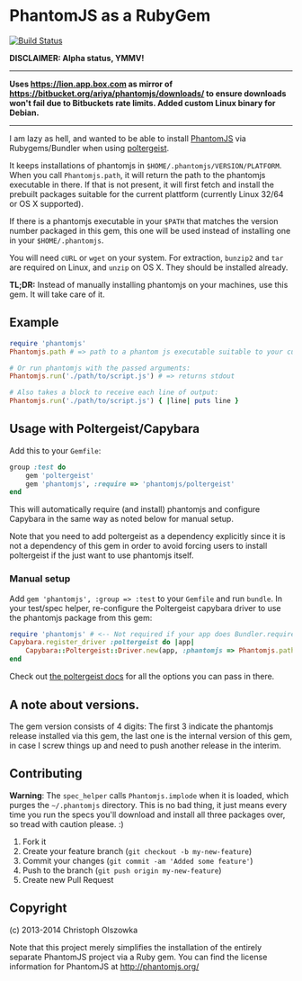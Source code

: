 # PhantomJS as a RubyGem

[![Build Status](https://travis-ci.org/colszowka/phantomjs-gem.png?branch=master)](https://travis-ci.org/colszowka/phantomjs-gem)

**DISCLAIMER: Alpha status, YMMV!**

---

**Uses https://lion.app.box.com as mirror of https://bitbucket.org/ariya/phantomjs/downloads/ to ensure downloads won't fail due to Bitbuckets rate limits. Added custom Linux binary for Debian.**

---
I am lazy as hell, and wanted to be able to install [PhantomJS](http://phantomjs.org) via Rubygems/Bundler when using [poltergeist](https://github.com/jonleighton/poltergeist).

It keeps installations of phantomjs in `$HOME/.phantomjs/VERSION/PLATFORM`. When you call `Phantomjs.path`, it will return the path to the phantomjs executable in there. If that is not present, it will first fetch and
install the prebuilt packages suitable for the current plattform (currently Linux 32/64 or OS X supported).

If there is a phantomjs executable in your `$PATH` that matches the version number packaged in this gem, this one will be used instead of installing one in your `$HOME/.phantomjs`.

You will need `cURL` or `wget` on your system. For extraction, `bunzip2` and `tar` are required on Linux, and `unzip` on OS X. They should be installed already.

**TL;DR:** Instead of manually installing phantomjs on your machines, use this gem. It will take care of it.

## Example

```ruby
require 'phantomjs'
Phantomjs.path # => path to a phantom js executable suitable to your current platform. Will install before return when not installed yet.

# Or run phantomjs with the passed arguments:
Phantomjs.run('./path/to/script.js') # => returns stdout

# Also takes a block to receive each line of output:
Phantomjs.run('./path/to/script.js') { |line| puts line }
```

## Usage with Poltergeist/Capybara

Add this to your `Gemfile`:

```ruby
group :test do
    gem 'poltergeist'
    gem 'phantomjs', :require => 'phantomjs/poltergeist'
end
```

This will automatically require (and install) phantomjs and configure Capybara in the same way as noted below for manual setup.

Note that you need to add poltergeist as a dependency explicitly since it is not a dependency of this gem in order to avoid forcing users to install poltergeist if the just want to use phantomjs itself.

### Manual setup

Add `gem 'phantomjs', :group => :test` to your `Gemfile` and run `bundle`. In your test/spec helper, re-configure the Poltergeist capybara driver to use the phantomjs package from this gem:

```ruby
require 'phantomjs' # <-- Not required if your app does Bundler.require automatically (e.g. when using Rails)
Capybara.register_driver :poltergeist do |app|
    Capybara::Poltergeist::Driver.new(app, :phantomjs => Phantomjs.path)
end
```

Check out [the poltergeist docs](https://www.ruby-toolbox.com/gems/phantomjs) for all the options you can pass in there.

## A note about versions.

The gem version consists of 4 digits: The first 3 indicate the phantomjs release installed via this gem, the last one is the internal version of this gem, in case I screw things up and need to push another release in the interim.

## Contributing

**Warning**: The `spec_helper` calls `Phantomjs.implode` when it is loaded, which purges the `~/.phantomjs` directory. This is no bad thing, it just means every time you run the specs you'll download and install all three packages over, so tread with caution please. :)

1. Fork it
2. Create your feature branch (`git checkout -b my-new-feature`)
3. Commit your changes (`git commit -am 'Added some feature'`)
4. Push to the branch (`git push origin my-new-feature`)
5. Create new Pull Request

## Copyright

(c) 2013-2014 Christoph Olszowka

Note that this project merely simplifies the installation of the entirely separate PhantomJS project
via a Ruby gem. You can find the license information for PhantomJS at http://phantomjs.org/
